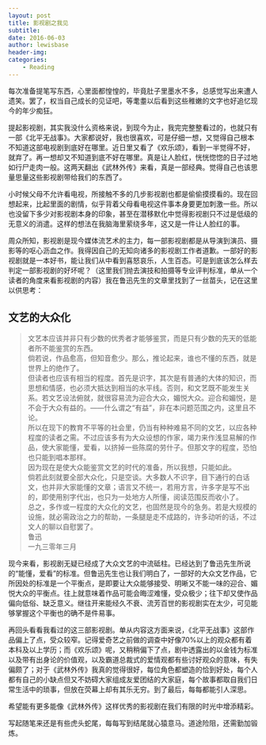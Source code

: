 ```yaml
---
layout: post
title: 影视剧之我见
subtitle:
date: 2016-06-03
author: lewisbase
header-img:
categories: 
    - Reading
---
```


每次准备提笔写东西，心里面都惶惶的，毕竟肚子里墨水不多，总感觉写出来遭人遗笑。罢了，权当自己成长的见证吧，等耄耋以后看到这些稚嫩的文字也好追忆现今的年少痴狂。

提起影视剧，其实我没什么资格来说，到现今为止，我完完整整看过的，也就只有一部《北平无战事》。大家都说好，我也很喜欢，可是仔细一想，又觉得自己根本不知道这部电视剧到底好在哪里。近日里又看了《欢乐颂》，看到一半觉得不好，就弃了。再一想却又不知道到底不好在哪里。真是让人脸红，恍恍惚惚的日子过地如行尸走肉一般。这两天翻出《武林外传》来看，真是一部经典。觉得自己也该思量思量这些影视剧带给我们的东西了。

小时候父母不允许看电视，所接触不多的几步影视剧也都是偷偷摸摸看的。现在回想起来，比起里面的剧情，似乎背着父母看电视这件事本身要更加刺激一些。所以也没留下多少对影视剧本身的印象，甚至在潜移默化中觉得影视剧只不过是低级的无意义的消遣。这样的想法在我脑海里萦绕多年，这又是一件让人脸红的事。

周众所知，影视剧是现今媒体流艺术的主力，每一部影视剧都是从导演到演员、摄影等的呕心沥血之作。我得因自己的无知向诸多的影视剧工作者道歉。一部好的影视剧就是一本好书，能让我们从中看到喜怒哀乐，人生百态。可是到底该怎么样去判定一部影视剧的好坏呢？（这里我们抛去演技和拍摄等专业评判标准，单从一个读者的角度来看影视剧的内容）我在鲁迅先生的文章里找到了一丝苗头，记在这里以供思考：

## 文艺的大众化
> 文艺本应该并非只有少数的优秀者才能够鉴赏，而是只有少数的先天的低能者所不能鉴赏的东西。  
> 倘若说，作品愈高，但知音愈少。那么，推论起来，谁也不懂的东西，就是世界上的绝作了。  
> 但读者也应该有相当的程度。首先是识字，其次是有普通的大体的知识，而思想和情感，也必须大抵达到相当的水平线。否则，和文艺既不能发生关系。若文艺设法俯就，就很容易流为迎合大众，媚悦大众。迎合和媚悦，是不会于大众有益的。——什么谓之“有益”，非在本问题范围之内，这里且不论。  
> 所以在现下的教育不平等的社会里，仍当有种种难易不同的文艺，以应各种程度的读者之需。不过应该多有为大众设想的作家，竭力来作浅显易解的作品，使大家能懂，爱看，以挤掉一些陈腐的劳什子。但那文字的程度，恐怕也只能到唱本那样。  
> 因为现在是使大众能鉴赏文艺的时代的准备，所以我想，只能如此。  
> 倘若此刻就要全部大众化，只是空谈。大多数人不识字，目下通行的白话文，也并非大家能懂的文章；语言又不统一，若用方言，许多字是写不出的，即使用别字代出，也只为一处地方人所懂，阅读范围反而收小了。  
> 总之，多作或一程度的大众化的文艺，也固然是现今的急务。若是大规模的设施，就必需政治之力的帮助，一条腿是走不成路的，许多动听的话，不过文人的聊以自慰罢了。  
> 鲁迅  
> 一九三零年三月



现今来看，影视剧无疑已经成了大众文艺的中流砥柱。已经达到了鲁迅先生所说的“能懂，爱看”的标准。但鲁迅先生也让我们明白了，一部好的大众文艺作品，它所因处的标准是一个平衡点，是即要让大众能够接受、明晰又不能一味的迎合、媚悦大众的平衡点。往上就意味着作品可能会晦涩难懂，受众极少；往下却又使作品偏向低俗、缺乏意义。继往开来能经久不衰、流芳百世的影视剧实在太少，可见能够掌握这个平衡也的确不是件易事。

再回头看看我看过的这三部影视剧。单从内容这方面来说，《北平无战事》这部作品偏上了点，受众较窄。记得爱奇艺之前做的调查中好像70%以上的观众都有着本科及以上学历；而《欢乐颂》呢，又稍稍偏下了点，剧中透露出的以金钱为标准以及带有出身论的价值观，以及霸道总裁式的爱情观都有些讨好观众的意味，有失偏颇了；对于《武林外传》我真的觉得很好，每位角色都塑造的恰到好处，每个人都有自己的小缺点但又不妨碍大家组成友爱团结的大家庭，每个故事都取自我们日常生活中的琐事，但放在荧幕上却有其乐无穷。到了最后，每每都能引人深思。

希望能有更多能像《武林外传》这样优秀的影视剧在我们有限的时光中增添精彩。

写起随笔来还是有些虎头蛇尾，每每写到结尾就心猿意马。道途险阻，还需勤加锻炼。
